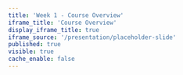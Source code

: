 ```yaml
---
title: 'Week 1 - Course Overview'
iframe_title: 'Course Overview'
display_iframe_title: true
iframe_source: '/presentation/placeholder-slide'
published: true
visible: true
cache_enable: false
---
```

